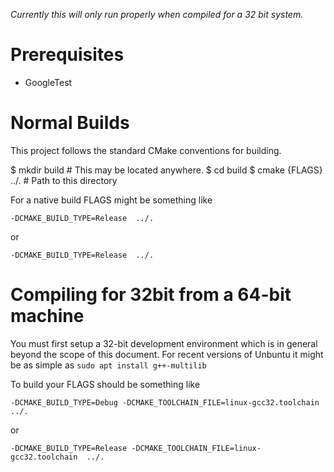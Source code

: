 *Currently this will only run properly when compiled for a 32 bit system.*

# Prerequisites
- GoogleTest

# Normal Builds

This project follows the standard CMake conventions for building.

   $ mkdir build          # This may be located anywhere.
   $ cd build
   $ cmake {FLAGS} ../.   # Path to this directory

For a native build FLAGS might be something like 

   `-DCMAKE_BUILD_TYPE=Release  ../.`

or

   `-DCMAKE_BUILD_TYPE=Release  ../.`
   
# Compiling for 32bit from a 64-bit machine

You must first setup a 32-bit development environment which is in
general beyond the scope of this document.  For recent versions of
Unbuntu it might be as simple as
  `sudo apt install g++-multilib`

To build your FLAGS should be something like 

   `-DCMAKE_BUILD_TYPE=Debug -DCMAKE_TOOLCHAIN_FILE=linux-gcc32.toolchain  ../.`
   
or 

   `-DCMAKE_BUILD_TYPE=Release -DCMAKE_TOOLCHAIN_FILE=linux-gcc32.toolchain  ../.`


